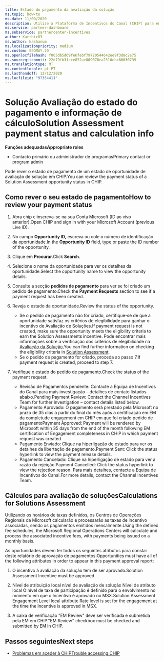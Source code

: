 ```yaml
---
title: Estado do pagamento da avaliação da solução
ms.topic: how-to
ms.date: 11/09/2020
description: Utilize a Plataforma de Incentivos do Canal (CHIP) para encontrar informações sobre as oportunidades de Avaliação de Soluções, os seus cálculos e o seu estado de pagamento.
ms.service: partner-dashboard
ms.subservice: partnercenter-incentives
author: Karthic83
ms.author: kashanum
ms.localizationpriority: medium
ms.custom: SEOMAY.20
ms.openlocfilehash: f005db5d69fe6febf79720544642ee9f3d8c2e75
ms.sourcegitcommit: 22d79fb31cce852ae809078ea2310ebc80030739
ms.translationtype: MT
ms.contentlocale: pt-PT
ms.lasthandoff: 12/12/2020
ms.locfileid: "97354411"
---
```

# <a name="solution-assessment-payment-status-and-calculation-info"></a><span data-ttu-id="c07ca-103">Solução Avaliação do estado do pagamento e informação de cálculo</span><span class="sxs-lookup"><span data-stu-id="c07ca-103">Solution Assessment payment status and calculation info</span></span>

<span data-ttu-id="c07ca-104">**Funções adequadas**</span><span class="sxs-lookup"><span data-stu-id="c07ca-104">**Appropriate roles**</span></span>

- <span data-ttu-id="c07ca-105">Contacto primário ou administrador de programas</span><span class="sxs-lookup"><span data-stu-id="c07ca-105">Primary contact or program admin</span></span>

<span data-ttu-id="c07ca-106">Pode rever o estado de pagamento de um estado de oportunidade de avaliação de solução em CHIP.</span><span class="sxs-lookup"><span data-stu-id="c07ca-106">You can review the payment status of a Solution Assessment opportunity status in CHIP.</span></span>

## <a name="how-to-review-your-payment-status"></a><span data-ttu-id="c07ca-107">Como rever o seu estado de pagamento</span><span class="sxs-lookup"><span data-stu-id="c07ca-107">How to review your payment status</span></span>

1. <span data-ttu-id="c07ca-108">Abra chip e inscreva-se na sua Conta Microsoft (ID ao vivo anterior).</span><span class="sxs-lookup"><span data-stu-id="c07ca-108">Open CHIP and sign in with your Microsoft Account (previous Live ID).</span></span>
2. <span data-ttu-id="c07ca-109">No campo **Opportunity ID,** escreva ou cole o número de identificação da oportunidade.</span><span class="sxs-lookup"><span data-stu-id="c07ca-109">In the **Opportunity ID** field, type or paste the ID number of the opportunity.</span></span>
3. <span data-ttu-id="c07ca-110">Clique em **Procurar**.</span><span class="sxs-lookup"><span data-stu-id="c07ca-110">Click **Search**.</span></span>
4. <span data-ttu-id="c07ca-111">Selecione o nome da oportunidade para ver os detalhes da oportunidade.</span><span class="sxs-lookup"><span data-stu-id="c07ca-111">Select the opportunity name to view the opportunity details.</span></span>
5. <span data-ttu-id="c07ca-112">Consulte a secção **pedidos de pagamento** para ver se foi criado um pedido de pagamento.</span><span class="sxs-lookup"><span data-stu-id="c07ca-112">Check the **Payment Requests** section to see if a payment request has been created.</span></span>
6. <span data-ttu-id="c07ca-113">Reveja o estado da oportunidade.</span><span class="sxs-lookup"><span data-stu-id="c07ca-113">Review the status of the opportunity.</span></span>

    - <span data-ttu-id="c07ca-114">Se o pedido de pagamento não for criado, certifique-se de que a oportunidade satisfaz os critérios de elegibilidade para ganhar o incentivo de Avaliação de Soluções.</span><span class="sxs-lookup"><span data-stu-id="c07ca-114">If payment request is not created, make sure the opportunity meets the eligibility criteria to earn the Solution Assessments incentive.</span></span> <span data-ttu-id="c07ca-115">Pode encontrar mais informações sobre a verificação dos critérios de elegibilidade na [Avaliação da Solução.](chip-solution-assessment.md)</span><span class="sxs-lookup"><span data-stu-id="c07ca-115">You can find further information on checking the eligibility criteria in [Solution Assessment](chip-solution-assessment.md).</span></span>
    - <span data-ttu-id="c07ca-116">Se o pedido de pagamento for criado, proceda ao passo 7.</span><span class="sxs-lookup"><span data-stu-id="c07ca-116">If payment request is created, proceed to step 7.</span></span>
7. <span data-ttu-id="c07ca-117">Verifique o estado do pedido de pagamento.</span><span class="sxs-lookup"><span data-stu-id="c07ca-117">Check the status of the payment request.</span></span>

    - <span data-ttu-id="c07ca-118">Revisão de Pagamentos pendente: Contacte a Equipa de Incentivos do Canal para mais investigação – detalhes de contato listados abaixo.</span><span class="sxs-lookup"><span data-stu-id="c07ca-118">Pending Payment Review: Contact the Channel Incentives Team for further investigation – contact details listed below.</span></span>
    - <span data-ttu-id="c07ca-119">Pagamento Aprovado: O pagamento será prestado pela Microsoft no prazo de 35 dias a partir do final do mês após a certificação em EM da completude engagement em CHIP em que foi criado pedido de pagamento</span><span class="sxs-lookup"><span data-stu-id="c07ca-119">Payment Approved: Payment will be rendered by Microsoft within 35 days from the end of the month following EM certification of Engagement completeness in CHIP in which payment request was created</span></span>
    -  <span data-ttu-id="c07ca-120">Pagamento Enviado: Clique na hiperligação de estado para ver os detalhes da libertação de pagamento.</span><span class="sxs-lookup"><span data-stu-id="c07ca-120">Payment Sent: Click the status hyperlink to view the payment release details.</span></span>
    - <span data-ttu-id="c07ca-121">Pagamento Cancelado: Clique na hiperligação de estado para ver a razão da rejeição.</span><span class="sxs-lookup"><span data-stu-id="c07ca-121">Payment Cancelled: Click the status hyperlink to view the rejection reason.</span></span> <span data-ttu-id="c07ca-122">Para mais detalhes, contacte a Equipa de Incentivos do Canal.</span><span class="sxs-lookup"><span data-stu-id="c07ca-122">For more details, contact the Channel Incentives Team.</span></span>

## <a name="calculations-for-solutions-assessment"></a><span data-ttu-id="c07ca-123">Cálculos para avaliação de soluções</span><span class="sxs-lookup"><span data-stu-id="c07ca-123">Calculations for Solutions Assessment</span></span>

<span data-ttu-id="c07ca-124">Utilizando os horários de taxas definidos, os Centros de Operações Regionais da Microsoft calcularão e processarão as taxas de incentivo associadas, sendo os pagamentos emitidos mensalmente.</span><span class="sxs-lookup"><span data-stu-id="c07ca-124">Using the defined fee schedules, the Microsoft Regional Operations Centers will calculate and process the associated incentive fees, with payments being issued on a monthly basis.</span></span>

<span data-ttu-id="c07ca-125">As oportunidades devem ter todos os seguintes atributos para constar deste relatório de aprovação de pagamentos:</span><span class="sxs-lookup"><span data-stu-id="c07ca-125">Opportunities must have all of the following attributes in order to appear in this payment approval report:</span></span>

1. <span data-ttu-id="c07ca-126">O incentivo à avaliação da solução tem de ser aprovado.</span><span class="sxs-lookup"><span data-stu-id="c07ca-126">Solution Assessment Incentive must be approved.</span></span>

1. <span data-ttu-id="c07ca-127">Nível de atribuição local nível de avaliação de solução Nível de atributo local O nível de taxa de participação é definido para o envolvimento no momento em que o Incentivo é aprovado no MSX.</span><span class="sxs-lookup"><span data-stu-id="c07ca-127">Solution Assessment Engagement Level local attribute Rate level is set for the engagement at the time the Incentive is approved in MSX.</span></span>
 
1. <span data-ttu-id="c07ca-128">A caixa de verificação "EM Review" deve ser verificada e submetida pela EM em CHIP.</span><span class="sxs-lookup"><span data-stu-id="c07ca-128">"EM Review" checkbox must be checked and submitted by EM in CHIP.</span></span>

## <a name="next-steps"></a><span data-ttu-id="c07ca-129">Passos seguintes</span><span class="sxs-lookup"><span data-stu-id="c07ca-129">Next steps</span></span>

- [<span data-ttu-id="c07ca-130">Problemas em aceder à CHIP</span><span class="sxs-lookup"><span data-stu-id="c07ca-130">Trouble accessing CHIP</span></span>](chip-access-trouble.md) 
